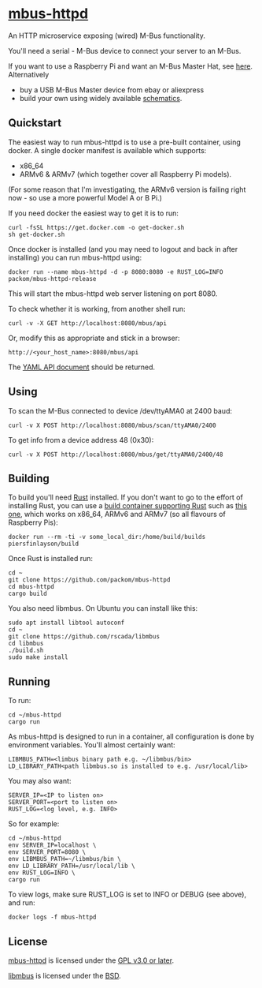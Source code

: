 # [mbus-httpd](https://github.com/packom/mbus-httpd)

An HTTP microservice exposing (wired) M-Bus functionality.

You'll need a serial - M-Bus device to connect your server to an M-Bus.

If you want to use a Raspberry Pi and want an M-Bus Master Hat, see [here](https://www.packom.net/m-bus-master-hat/).  Alternatively

* buy a USB M-Bus Master device from ebay or aliexpress
* build your own using widely available [schematics](https://otb-iot.readthedocs.io/en/latest/mbus.html).

## Quickstart

The easiest way to run mbus-httpd is to use a pre-built container, using docker.  A single docker manifest is available which supports:

* x86_64
* ARMv6 & ARMv7 (which together cover all Raspberry Pi models).

(For some reason that I'm investigating, the ARMv6 version is failing right now - so use a more powerful Model A or B Pi.)

If you need docker the easiest way to get it is to run:

```
curl -fsSL https://get.docker.com -o get-docker.sh
sh get-docker.sh
```

Once docker is installed (and you may need to logout and back in after installing) you can run mbus-httpd using:

```
docker run --name mbus-httpd -d -p 8080:8080 -e RUST_LOG=INFO packom/mbus-httpd-release
```

This will start the mbus-httpd web server listening on port 8080.

To check whether it is working, from another shell run:

```
curl -v -X GET http://localhost:8080/mbus/api
```

Or, modify this as appropriate and stick in a browser:

```
http://<your_host_name>:8080/mbus/api 
```

The [YAML API document](https://github.com/packom/mbus-httpd/blob/master/api/openapi.yaml) should be returned.

## Using

To scan the M-Bus connected to device /dev/ttyAMA0 at 2400 baud:

```
curl -v X POST http://localhost:8080/mbus/scan/ttyAMA0/2400
```

To get info from a device address 48 (0x30):

```
curl -v X POST http://localhost:8080/mbus/get/ttyAMA0/2400/48
```

## Building

To build you'll need [Rust](https://www.rust-lang.org/tools/install) installed.  If you don't want to go to the effort of installing Rust, you can use a [build container supporting Rust](https://piers.rocks/docker/containers/raspberry/pi/rust/cross/compile/compilation/2018/12/16/rust-compilation-for-raspberry-pi.html) such as [this one](https://hub.docker.com/r/piersfinlayson/build), which works on x86_64, ARMv6 and ARMv7 (so all flavours of Raspberry Pis):

```
docker run --rm -ti -v some_local_dir:/home/build/builds piersfinlayson/build
```

Once Rust is installed run:

```
cd ~
git clone https://github.com/packom/mbus-httpd
cd mbus-httpd
cargo build
```

You also need libmbus.  On Ubuntu you can install like this:

```
sudo apt install libtool autoconf
cd ~
git clone https://github.com/rscada/libmbus
cd libmbus
./build.sh
sudo make install
```

## Running

To run:

```
cd ~/mbus-httpd
cargo run
```

As mbus-httpd is designed to run in a container, all configuration is done by environment variables.  You'll almost certainly want:

```
LIBMBUS_PATH=<limbus binary path e.g. ~/libmbus/bin>
LD_LIBRARY_PATH<path libmbus.so is installed to e.g. /usr/local/lib>
```

You may also want:

```
SERVER_IP=<IP to listen on>
SERVER_PORT=<port to listen on>
RUST_LOG=<log level, e.g. INFO>
```

So for example:

```
cd ~/mbus-httpd
env SERVER_IP=localhost \
env SERVER_PORT=8080 \
env LIBMBUS_PATH=~/libmbus/bin \
env LD_LIBRARY_PATH=/usr/local/lib \
env RUST_LOG=INFO \
cargo run
```

To view logs, make sure RUST_LOG is set to INFO or DEBUG (see above), and run:

```
docker logs -f mbus-httpd
```

## License

[mbus-httpd](https://github.com/packom/mbus-httpd) is licensed under the [GPL v3.0 or later](https://github.com/packom/mbus-httpd/blob/master/LICENSE).

[libmbus](https://github.com/rscada/libmbus) is licensed under the [BSD](https://github.com/rscada/libmbus/blob/master/LICENSE).
